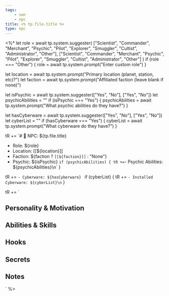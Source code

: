 ```yaml
---
tags:
	- swn
	- npc
title: <% tp.file.title %>
type: npc
---
```


<%*
let role = await tp.system.suggester(
  ["Scientist", "Commander", "Merchant", "Psychic", "Pilot", "Explorer", "Smuggler", "Cultist", "Administrator", "Other"],
  ["Scientist", "Commander", "Merchant", "Psychic", "Pilot", "Explorer", "Smuggler", "Cultist", "Administrator", "Other"]
)
if (role === "Other") {
  role = await tp.system.prompt("Enter custom role")
}

let location = await tp.system.prompt("Primary location (planet, station, etc)?")
let faction = await tp.system.prompt("Affiliated faction (leave blank if none)")

let isPsychic = await tp.system.suggester(["Yes", "No"], ["Yes", "No"])
let psychicAbilities = ""
if (isPsychic === "Yes") {
  psychicAbilities = await tp.system.prompt("What psychic abilities do they have?")
}

let hasCyberware = await tp.system.suggester(["Yes", "No"], ["Yes", "No"])
let cyberList = ""
if (hasCyberware === "Yes") {
  cyberList = await tp.system.prompt("What cyberware do they have?")
}

tR += `# 👤 NPC: ${tp.file.title}

- Role: ${role}
- Location: [[${location}]]
- Faction: ${faction ? `[[${faction}]]` : "None"}
- Psychic: ${isPsychic}
`
if (psychicAbilities) {
  tR += `- Psychic Abilities: ${psychicAbilities}\n`
}

tR += `- Cyberware: ${hasCyberware}
`
if (cyberList) {
  tR += `- Installed Cyberware: ${cyberList}\n`
}

tR += `
## Personality & Motivation

## Abilities & Skills

## Hooks

## Secrets

## Notes
`
%>
